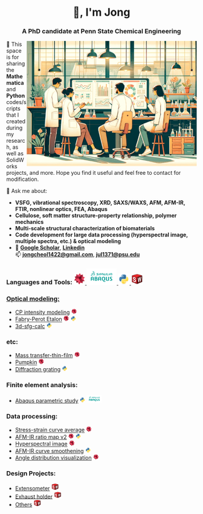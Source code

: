 
<h1 align="center">👋, I'm Jong</h1>
<h3 align="center">A PhD candidate at Penn State Chemical Engineering</h3>
<img align="right" alt="Coding" width="450" src="https://github.com/JasonL1422/Images/blob/main/main3.png">

🌱 This space is for sharing the **Mathematica** and **Python** codes/scripts that I created during my research, as well as SolidWorks projects, and more. Hope you find it useful and feel free to contact for modification.

💬 Ask me about:
- **VSFG, vibrational spectroscopy, XRD, SAXS/WAXS, AFM, AFM-IR, FTIR, nonlinear optics, FEA, Abaqus**
- **Cellulose, soft matter structure-property relationship, polymer mechanics**
- **Multi-scale structural characterization of biomaterials**
- **Code development for large data processing (hyperspectral image, multiple spectra, etc.) & optical modeling**
- 🔬 **[Google Scholar](https://scholar.google.com/citations?user=D79p8IoAAAAJ&hl=en&oi=ao)**, **[Linkedin](http://www.linkedin.com/in/jongcheol-lee2)**  
📫 **jongcheol1422@gmail.com**, **jul1371@psu.edu**

<h3 align="left">Languages and Tools:
  <a href="https://www.wolfram.com/mathematica" target="_blank" rel="noreferrer">
    <img src="https://github.com/JasonL1422/Images/blob/main/mathematica.png" alt="Mathematica" width="30" >
        <a href="https://www.3ds.com/products/simulia/abaqus" target="_blank" rel="noreferrer">
    <img src="https://github.com/JasonL1422/Images/blob/main/Abaqus.png" alt="Abaqus" width="80"/>
        <a href="https://www.python.org" target="_blank" rel="noreferrer">
    <img src="https://raw.githubusercontent.com/devicons/devicon/master/icons/python/python-original.svg" alt="python" width="30"/>
        <a href="https://www.solidworks.com" target="_blank" rel="noreferrer">
    <img src="https://github.com/JasonL1422/Images/blob/main/sw2.png" alt="SolidWorks" width="32"/>
</h3>

<h3 align="left"> Optical modeling:</h3>
<ul>
    <li>
      <a href="https://github.com/JasonL1422/Optical-modeling-for-crossed-polarization-microscopy-intensity/blob/main/README.md">CP intensity modeling</a>
      <img src="https://github.com/JasonL1422/Images/blob/main/mathematica.png" alt="Mathematica" width="15">
    </li>
    <li>
      <a href="https://github.com/JasonL1422/Fabry-Perot-Etalon/blob/main/README.md">Fabry-Perot Etalon</a>
      <img src="https://github.com/JasonL1422/Images/blob/main/mathematica.png" alt="Mathematica" width="15">
      <img src="https://raw.githubusercontent.com/devicons/devicon/master/icons/python/python-original.svg" alt="python" width="15"/>
    </li>
    <li>
      <a href="https://github.com/JasonL1422/3d-sfg-cal/blob/main/README.md">3d-sfg-calc</a>
      <img src="https://raw.githubusercontent.com/devicons/devicon/master/icons/python/python-original.svg" alt="python" width="15"/>
    </li>
</ul>

<h3 align="left"> etc:</h3>
<ul>
    <li>
      <a href="https://github.com/JasonL1422/mass-transfer-through-a-thin-film/blob/main/README.md">Mass transfer-thin-film</a>
      <img src="https://github.com/JasonL1422/Images/blob/main/mathematica.png" alt="Mathematica" width="15">
    </li>
    <li>
      <a href="https://github.com/JasonL1422/pumpkin/blob/main/README.md">Pumpkin</a>
      <img src="https://github.com/JasonL1422/Images/blob/main/mathematica.png" alt="Mathematica" width="15">
    </li>
    <li>
      <a href="https://github.com/JasonL1422/diffraction-grating/blob/main/README.md">Diffraction grating</a>
      <img src="https://raw.githubusercontent.com/devicons/devicon/master/icons/python/python-original.svg" alt="python" width="15"/>
    </li>

</ul>



<h3 align="left"> Finite element analysis:</h3>
<ul>
    <li>
      <a href="https://github.com/JasonL1422/Py-script-for-FEA-in-Abaqus/blob/main/README.md">Abaqus parametric study</a>
      <img src="https://raw.githubusercontent.com/devicons/devicon/master/icons/python/python-original.svg" alt="python" width="15"/>
      <img src="https://github.com/JasonL1422/Images/blob/main/Abaqus.png" alt="Abaqus" width="40"/>
    </li>
</ul>

<h3 align="left">Data processing:</h3>
<ul>
    <li>
      <a href="https://github.com/JasonL1422/Avg_stress-strain_interpolation/blob/main/README.md">Stress-strain curve average</a>
      <img src="https://github.com/JasonL1422/Images/blob/main/mathematica.png" alt="Mathematica" width="15">    
    </li>
    <li>
      <a href="https://github.com/JasonL1422/AFM-IR-ratiomap-v2/blob/main/README.md">AFM-IR ratio map v2</a>
      <img src="https://github.com/JasonL1422/Images/blob/main/mathematica.png" alt="Mathematica" width="15">
      <img src="https://raw.githubusercontent.com/devicons/devicon/master/icons/python/python-original.svg" alt="python" width="15"/>
    </li>
    <li>
      <a href="https://github.com/JasonL1422/hyperspectral-image-data-processing-through-Mathematica/blob/main/README.md">Hyperspectral image</a>
      <img src="https://github.com/JasonL1422/Images/blob/main/mathematica.png" alt="Mathematica" width="15">
    </li>
    <li>
      <a href="https://github.com/JasonL1422/AFM-IR-spectra-smoothening/blob/main/README.md">AFM-IR curve smoothening</a>
      <img src="https://raw.githubusercontent.com/devicons/devicon/master/icons/python/python-original.svg" alt="python" width="15"/>
    </li>
    <li>
      <a href="https://github.com/JasonL1422/fiber-distribution/blob/main/README.md">Angle distribution visualization</a>
      <img src="https://github.com/JasonL1422/Images/blob/main/mathematica.png" alt="Mathematica" width="15">
    </li>
</ul>

<h3 align="left">Design Projects:</h3>
<ul>
    <li>
      <a href="https://github.com/JasonL1422/Extensometer/blob/main/README.md">Extensometer</a>
      <img src="https://github.com/JasonL1422/Images/blob/main/sw2.png" alt="SolidWorks" width="20"/>
    </li>
    <li>
      <a href="https://github.com/JasonL1422/Exhaust-holder/blob/main/README.md">Exhaust holder</a>
      <img src="https://github.com/JasonL1422/Images/blob/main/sw2.png" alt="SolidWorks" width="20"/>
    </li>
    <li>
      <a href="https://github.com/JasonL1422/SolidWorks-CAD/blob/main/README.md">Others</a>
      <img src="https://github.com/JasonL1422/Images/blob/main/sw2.png" alt="SolidWorks" width="20"/>
    </li>
</ul>

</body>
</html>
